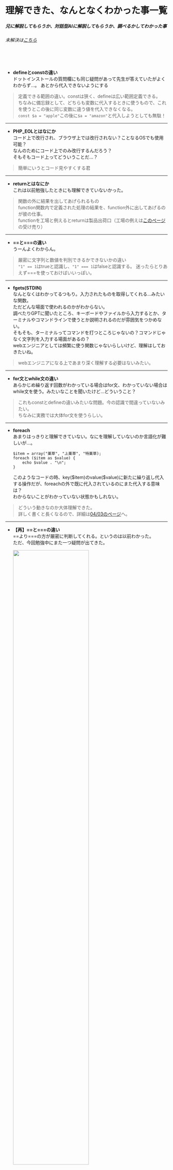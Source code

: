 # 理解できた、なんとなくわかった事一覧
##### 兄に解説してもらうか、対話型AIに解説してもらうか、調べるかしてわかった事
###### 未解決は[こちら](https://github.com/suzukidog/TIL/blob/main/UnfamiliarConcepts.md)
<br>
<br>



- **defineとconstの違い**
<br>ドットインストールの質問欄にも同じ疑問があって先生が答えていたがよくわからず…。
あとから代入できないようにする
> 定義できる範囲の違い。constは狭く、defineは広い範囲定義できる。
> <br>ちなみに備忘録として、どちらも変数に代入するときに使うもので、これを使うとこの後に同じ変数に違う値を代入できなくなる。
> <br>`const $a = "apple"`この後に`$a = "amazon"`と代入しようとしても無駄！
***

- **PHP_EOLとはなにか**
<br>コード上で改行され、ブラウザ上では改行されない？ことなるOSでも使用可能？
<br>なんのためにコード上でのみ改行するんだろう？
<br>そもそもコード上ってどういうことだ…？
> 簡単にいうとコード見やすくする君
***

- **returnとはなにか**
<br>これは以前勉強したときにも理解できていないかった。
> 関数の外に結果を出してあげられるもの
> <br>function関数内で定義された処理の結果を、function外に出してあげるのが彼の仕事。
> <br>functionを工場と例えるとreturnは製品出荷口（工場の例えは[このページ](https://webukatu.com/wordpress/blog/16116/)の受け売り）
***

- **==と===の違い**
<br>うーんよくわからん。
> 厳密に文字列と数値を判別できるかできないかの違い
> <br>`"1" == 1`はtrueと認識し、`"1" === 1`はfalseと認識する。
> 迷ったらとりあえず===を使っておけばいいっぽい。
***

- **fgets(STDIN)**
<br>なんとなくはわかってるつもり。入力されたものを取得してくれる…みたいな関数。
<br>ただどんな場面で使われるのかがわからない。
<br>調べたりGPTに聞いたところ、キーボードやファイルから入力するとか、ターミナルやコマンドラインで使うとか説明されるのだが雰囲気をつかめない。
<br>そもそも、ターミナルってコマンドを打つところじゃないの？コマンドじゃなく文字列を入力する場面があるの？
<br>webエンジニアとしては頻繁に使う関数じゃないらしいけど、理解はしておきたいね。
> webエンジニアになる上であまり深く理解する必要はないみたい。
***

- **for文とwhile文の違い**
<br>あらかじめ繰り返す回数がわかっている場合はfor文、わかっていない場合はwhile文を使う。みたいなことを聞いたけど…どういうこと？
> これもconstとdefineの違いみたいな問題。今の認識で間違っていないみたい。
> <br>ちなみに実務では大体for文を使うらしい。
***

<ul>
  <li>
    <b>foreach</b>
<br>あまりはっきりと理解できていない。なにを理解していないのか言語化が難しいが…。
<pre><code>$item = array("薬草", "上薬草", "特薬草);
foreach ($item as $value) {
    echo $value . "\n";
}</code></pre>
    このようなコードの時、key($item)のvalue($value)に新たに繰り返し代入する操作だが、foreachの外で既に代入されているのにまた代入する意味は？
    <br>わからないことがわかっていない状態かもしれない。
  </li>
</ul>

> どういう動きなのか大体理解できた。
> <br>詳しく書くと長くなるので、詳細は[04/03のページ](https://github.com/suzukidog/TIL/blob/main/2024/04/03.md)へ。
***

- **【再】==と===の違い**
<br>==より===の方が厳密に判断してくれる。というのは以前わかった。
<br>ただ、今回勉強中にまた一つ疑問が出てきた。
<ul>
  <img src="https://github.com/suzukidog/TIL/assets/54813237/1bc33921-c494-4428-b440-4ad55dcb28c6" width="70%">
<br>正しく出力できるできないの問題。
<br>俺が思うに、===は「数値の1しか絶対通しません。お前は文字列の1だから通しません。キマリは通さない。」と判断したのではないか？と思っているのだが、入力欄にある1は半角だしな…。隣に空白があって文字列と判断されたか？とも思ったり、ちょっとワカラナイ。
</ul>

> やっぱり文字列として認識していたからみたい。
***

- **【Udemy】エラーを吐いてくれなくなった**
<br>現在2chを作っていて、名前欄もしくは本文に文字が入っていない状態で送信をするとbody内にエラーメッセージを表示する機能をつけたのだが、
<br>リファクタリングの最中にどうも機能しなくなってしまった。GPTに助けを求めているがまだ解決に至っていない。
<ul>
  
> [!TIP]
> リファクタリングをする際は、ファイルを分けた都度動作確認をした方が良い。（どこで不具合が発生したのか特定しにくくなる。）
  
</ul>

> インクルード先が間違えていた。
> <br>教材の動画内では違うファイルをインクルードして正常に動いていたので、PHPのバージョンの違いによる動作の変化なのかな？
***

- **【Udemy】投稿するとデータベースに二重に挿入されてしまう**
<br>他のスレッドにコメントを書き込める機能を作ったあたりから、コメントを書き込むと二重に書き込まれる（データベースにも二重に挿入される）バグが発生してしまった。
<br>どこかでデータベースに二重に挿入するコードがあるはずだが、見つからない。CursorのChatGPTも当てにならない…。
> 解決した。
> <br>動画内では無くても大丈夫だったようだが、俺の場合コメントが送信された直後にリダイレクトさせて、最後にexitすることで二重に書き込まれなくなった。
> <br>どうしてこれで解決したのか、はっきりと理解できていないが先に進もう。
***

- **【Udemy】書き込み後リダイレクトしても同じ位置にとどまりたい**
<br>教材のQ&Aにも同じ質問があったが答えがなかった。
<br>ChatGPTやClaudeに修正を頼んだり、教材のコードを丸コピしてもダメ。
<br>うーん、もしかして他のファイルに問題があるのか？
<br>ちなみにこれはJavascriptなので本当に意味がわからない。
<br>これがなきゃ先に進めないというわけではないので先に進むが、この教材が終わったら一度全てのファイルをコピーして動作するか確認してみる。
> 二週目でなにも問題なく動いた。
> <br>おそらく、前回はリファクタリングの時点でディレクトリの生成を誤ったことで、インクルードがよくわからないことになり正しく動かなかったのではないか。と思う。
***

- **連想配列の追加時**
<br>理解していないとかではなくただ納得いかないものだが、
<br>連想配列では`$item = array("薬草" => 20);`だったのが、追加する時には`$item["薬草"] = 20;`になる。
<br>何が言いたいかというと、どちらも同じ操作なのに`=>`と`=`で違うのが納得いかないということ。
<br>ついでに最初はカッコ内に収まっていたのが追加時にはカッコ外に飛び出ているのも許せん！統一しろ！
> そういうもんだ！
***

- **二次元配列のarrayと[]**
<ul>
<table>
<tr><td>
  
```CPP
$enemy = [      
  [A, B, C],
  [D, E, F],
  [G, H, I],
];
```
</td><td>

```CPP
$enemy = array(      
  array(A, B, C),
  array(D, E, F),
  array(G, H, I),
);
```

</td>
</tr>
<table>
</table>
これはどちらを使ってもいいのかな？書きやすさ、スマートさで選ぶなら[]なんだけど…。
</ul>

> どちらでも良し！
> <br>俺は新しく描きやすい[]を使います！
***

- **.(ドット)と,(カンマ)の使い分け**
<br>現在例外処理を勉強中なのだが、`echo "発生した例外:" , $e , "\n";`というようにカンマを使用した。
<br>「echoは関数ではない。echoはカンマ区切りで複数のデータを渡すことができる。」としか説明がないのでよくわからなかった。
<br>`echo "発生した例外:" . $e . "\n";`これでも動いてくれるのでどう使い分けてるのかわからん…。
<br>ドットは「複数のデータを繋げて出力」、カンマは「複数のデータを各々echoする」という解説もみたがあまり納得できなかった。
> どちらも出力結果は変わらない。が、内部処理に違いがある。
> <br>カンマは「①各々の要素をそのまま出力」という1工程なのに対して、ドットは「①各々の要素を繋げる→②出力」という2工程なためメモリ使用量が増えてしまう。
> <br>とはいえ大規模なものでない限りメモリ使用量をそこまで気にするほどではなく、一般的にドットを使うことが多いらしいのでドットでよし。
***

- **;(セミコロン)などの使い分け**
<br>これはドットとカンマに似た疑問。
<br>関数や構文などでは、複数のデータを指定する時にカンマやセミコロンを使うがこれは覚えるしかないのだろうか？
<br>例えばfor文を書く時に`for ($i = 1, $i <= 10, $i++)`と書いてしまうことがある。
<br>書いている最中にエラー？バツマークが出てくれて気がつくが、どちらかわからないことが多々ある。
> やっているうちに覚えるもの。だが理解すればなんとなくどちらを使えば良いかわかる。
> <br>カンマは複数の要素を宣言？するものに対して、セミコロンはほとんどのプログラミング言語で終了を意味する。
> <br>今回のfor分を例に出すと、
> <br>まず`$i = 1`で初期値を宣言←これで終了。`$i <= 10`で10以下と宣言←これで終了。`$i++`でひとつずつ増やす←これで終了。
> <br>というようにそれぞれで完結する。説明が下手なので改めてみたときに理解できるか不安だが…。
> <br>結局はそういうものだと覚えるしかない。
***

- **requireの指定はカッコで囲む？**
<br>`require_once "views/content.tpl.php";`これと`require_once ("views/content.tpl.php");`これ
<br>どちらもできてしまった。好みの問題？
> 好みの問題。
> <br>俺ならカッコなしかな？
***

- **EloquentでSQLデータ管理**
<ul>
  <pre><code>$player = new Player;
$player->name = '霧島1号';
$player->level = 1;
$player->job_id = 1;
$player->save();</pre></code>
このようにコード上でデータを追加した場合、更新するごとにデータが追加されていってしまう。
<br>大丈夫なんだろうか？なにか制御できるコードを今後学ぶのかな？
<br>（↓一回追加した後ブラウザを3回更新した状態）
<br><img width="50%" alt="SCR-20240415-lrsv" src="https://github.com/suzukidog/TIL/assets/54813237/9f759f93-b25e-4abc-b4d5-8605d9c7d207">
</ul>

> 2chもどきを作った時も「更新するごとに前回投稿したレスポンスが投稿されてしまう」という問題があり、それと同じような解決方法でいい。
> <br>具体的には、追加処理が終わったら新たなページにリダイレクトさせてあげると解決する。
> <br>他にも対策はあるが詳しく書くと長くなるので省略。
***

- **include先をわかりやすくしたい**
<br>わからないことじゃないが、「このファイルってどこにincludeされてるんだっけ？」ということが多々ある。
<br>これを解決するにはコメントで記しておく以外ないのだろうか？
> コメントで記す以外にも使っているテキストエディターの拡張機能などが存在する模様。
> <br>コメントで記すほうが直感的にわかりやすそうだけど、邪魔になるかな？
***

- **クッキーとセッション**
<br>ざっくり簡単にいうと、クッキーはそのままの情報が含まれている。
<br>セッションは情報自体はサーバーにあり、その情報と照合するための暗号がクッキーとしてクライアントに送られる。
<br>そこはわかったが、セキュリティ面で強いセッションじゃなくわざわざクッキーを使うメリットってなに？
> セッションの場合、サーバーの負担になる（どんな負担か具体的には理解しきれていない）ことがあるので、カートに入れた商品の情報をクッキーで管理するなど一時的なデータの保存にはクッキーが適している。
***

- **難しすぎて理解できないpart1**
<ul>
  
```
if (auth()->attempt(["username" => $incomingFields["loginusername"], "password" => $incomingFields["loginpassword"]])) {
    $request->session()->regenerate();
    return "Congrats!";
} else {
    return "Sorry...";
}
```

なんだよこれ、if文に詰め込みすぎだろ。意味わからん
<br>ログインするときにusernameとpasswordが合っていればCongratsもしくはSorryを返すよ。
<br>っていうコードなんだと思うけど、詰め込みすぎてよくわからなくなってる。
</ul>

> `auth()`で認証する。正しければtrueを返す。
> <br>`attempt()`で中身を実行する。今回の場合は`auth()`に使うためのusernameとpasswordを取り出している。
> <br>`$request->session()->regenerate()`セッションの再生成。セキュリティ向上のために一度セッションを破棄して、もう一度作り直している。
> <br>原理はわかったがこれを一から書く自信はないな…。
***

- **Target class [] does not exist.**
<br>教材通りに進んでもサイトがうまく動かなくなってしまい、GPTに手伝ってもらっても原因が突き止められず、教材がアップしてくれている見本と睨めっこ。
<br>すると「あれ…？なんか俺のlaravelディレクトリ少なくね？」
<br>足りない部分を教材から拝借しコピペしてみると、エラーは消えたものの全ページ404状態。オワタ。
<br>コピペしたことでバージョンの違いで噛み合わないとかそういうこと…？あれ、教材のPHPとLaravel最新バージョンじゃなかった…？
<br>コピペ前のファイルを残していないために後戻りもできず、なんてこった。バックアップしておけばよかった…。
<ul>
<br><strong>いや！俺にはあいつがいる！！</strong>

<br>ちょっと前に使い始めた[Rewind](https://www.rewind.ai/)、これで遡ってコピペ前のコードを見つけるのだ！
<br>そんなこんなで戻ってこれました。戻ってきたのでエラーは未解決のまま。
<br>次回の俺に任せよう。
</ul>

> 簡単に言えばバージョンの違いで噛み合わなかった。
> <br>[Qiitaの解決ページへ](https://qiita.com/suzukidog/items/a28e219f3be2a0d61b8d#%E8%A7%A3%E6%B1%BA20240610)

---
- **ユーザー認証？がうまくいかない**
<br>[詳細](https://qiita.com/suzukidog/items/c4bd6b785b09a18fef1b)
> キャッシュクリアと再起動で解決した。
> <br>[Qiitaの解決ページへ](https://qiita.com/suzukidog/items/c4bd6b785b09a18fef1b#%E8%A7%A3%E6%B1%BA20240618)

***
- **php.iniを開いても空白**
<br>教材に習って`cursor /opt/homebrew/etc/php/8.3.7/php.ini`で開くと何も書かれていない空白の`php.ini`が開かれる
> ただ単にパスが間違えていただけだったようだ。
> <br>空白なのは新たにファイルを作ろうとしていたため。
> <br>[Qiitaの解決ページへ](https://qiita.com/suzukidog/items/ed710873b41ac456096a)

***
- **フラッシュメッセージの設定**\
フォロー成功メッセージは表示されるが失敗メッセージが表示されない。\
[詳細](https://qiita.com/suzukidog/items/02f22db1eed87c34fcc7)
> セッションメッセージ設定とキーが合っていなかった。
> <br>[Qiitaの解決ページへ](https://qiita.com/suzukidog/items/02f22db1eed87c34fcc7#%E8%A7%A3%E6%B1%BA20240629)

***
- **個々のページでスタイルが適用されない**
<br>[詳細](https://qiita.com/suzukidog/items/34b6c0665a0fdf95378a)
> スタイル指定パスが間違っていた
> <br>[Qiitaの解決ページへ](https://qiita.com/suzukidog/items/34b6c0665a0fdf95378a#%E8%A7%A3%E6%B1%BA%E6%B8%88%E3%81%BF20240703)

***
- **syntax error, unexpected token "endif", expecting end of file**
<br>[詳細](https://qiita.com/suzukidog/items/af09c201fac3cccc4687#%E5%95%8F%E9%A1%8C)
> シングルクォーテーションとダブルクォーテーションのミスだった。
> <br>`<x-profile :sharedData="$sharedData" doctitle="{{$sharedData['username']}}'s Profile">`
> <br>元は`"username"`(ダブル)としていたが、教材と見比べて`'username'`(シングル)にしたらエラー解消された。
> <br>なおそこ以外のクォーテーションは構っていない。
> <br>[Qiitaの解決ページへ](https://qiita.com/suzukidog/items/af09c201fac3cccc4687#%E8%A7%A3%E6%B1%BA20240705)

***
- **broadcastingでチャットが相手に届かない**
<br>[詳細](https://qiita.com/suzukidog/items/b53c1c27d79a28cece8a)
> [Qiitaの解決ページへ](https://qiita.com/suzukidog/items/b53c1c27d79a28cece8a#%E8%A7%A3%E6%B1%BA20240710)

***
- **insomniaでAPIエンドポイントがうまくいかない！(Laravel Sanctum)**
<br>[詳細](https://qiita.com/suzukidog/items/eb1c51a2ed979ce5b5fe)
> `api.php`が読み込まれていなかった。
> [Qiitaの解決ページへ](https://qiita.com/suzukidog/items/eb1c51a2ed979ce5b5fe#%E8%A7%A3%E6%B1%BA20240716)

***
